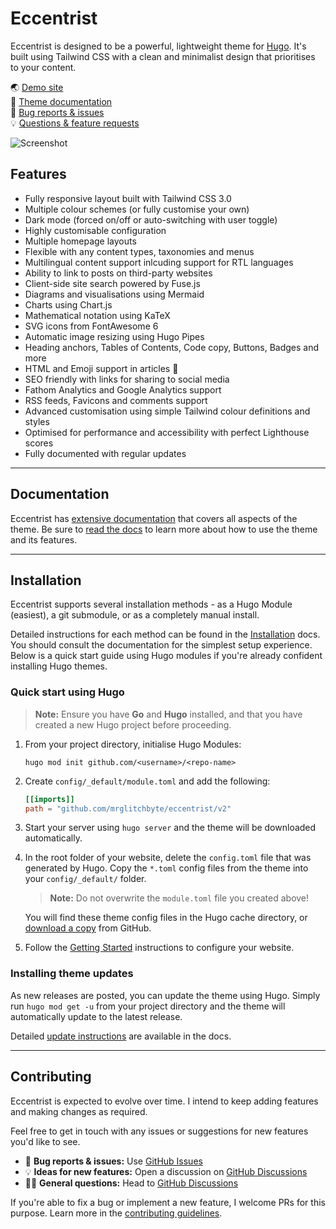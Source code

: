 # Eccentrist

Eccentrist is designed to be a powerful, lightweight theme for [Hugo](https://gohugo.io). It's built using Tailwind CSS with a clean and minimalist design that prioritises to your content.

🌏 [Demo site](https://mrglitchbyte.github.io/eccentrist/)  
📑 [Theme documentation](https://mrglitchbyte.github.io/eccentrist/docs/)  
🐛 [Bug reports & issues](https://github.com/mrglitchbyte/eccentrist/issues)  
💡 [Questions & feature requests](https://github.com/mrglitchbyte/eccentrist/discussions)

![Screenshot](https://raw.githubusercontent.com/mrglitchbyte/eccentrist/stable/images/screenshot.png)

## Features

-   Fully responsive layout built with Tailwind CSS 3.0
-   Multiple colour schemes (or fully customise your own)
-   Dark mode (forced on/off or auto-switching with user toggle)
-   Highly customisable configuration
-   Multiple homepage layouts
-   Flexible with any content types, taxonomies and menus
-   Multilingual content support inlcuding support for RTL languages
-   Ability to link to posts on third-party websites
-   Client-side site search powered by Fuse.js
-   Diagrams and visualisations using Mermaid
-   Charts using Chart.js
-   Mathematical notation using KaTeX
-   SVG icons from FontAwesome 6
-   Automatic image resizing using Hugo Pipes
-   Heading anchors, Tables of Contents, Code copy, Buttons, Badges and more
-   HTML and Emoji support in articles 🎉
-   SEO friendly with links for sharing to social media
-   Fathom Analytics and Google Analytics support
-   RSS feeds, Favicons and comments support
-   Advanced customisation using simple Tailwind colour definitions and styles
-   Optimised for performance and accessibility with perfect Lighthouse scores
-   Fully documented with regular updates

* * *

## Documentation

Eccentrist has [extensive documentation](https://mrglitchbyte.github.io/eccentrist/docs/) that covers all aspects of the theme. Be sure to [read the docs](https://mrglitchbyte.github.io/eccentrist/docs/) to learn more about how to use the theme and its features.

* * *

## Installation

Eccentrist supports several installation methods - as a Hugo Module (easiest), a git submodule, or as a completely manual install.

Detailed instructions for each method can be found in the [Installation](https://mrglitchbyte.github.io/eccentrist/docs/installation) docs. You should consult the documentation for the simplest setup experience. Below is a quick start guide using Hugo modules if you're already confident installing Hugo themes.

### Quick start using Hugo

> **Note:** Ensure you have **Go** and **Hugo** installed, and that you have created a new Hugo project before proceeding.

1.  From your project directory, initialise Hugo Modules:

    ```shell
    hugo mod init github.com/<username>/<repo-name>
    ```

2.  Create `config/_default/module.toml` and add the following:

    ```toml
    [[imports]]
    path = "github.com/mrglitchbyte/eccentrist/v2"
    ```

3.  Start your server using `hugo server` and the theme will be downloaded automatically.

4.  In the root folder of your website, delete the `config.toml` file that was generated by Hugo. Copy the `*.toml` config files from the theme into your `config/_default/` folder.

    > **Note:** Do not overwrite the `module.toml` file you created above!

    You will find these theme config files in the Hugo cache directory, or [download a copy](https://minhaskamal.github.io/DownGit/#/home?url=https://github.com/mrglitchbyte/eccentrist/tree/stable/config/_default) from GitHub.

5.  Follow the [Getting Started](https://mrglitchbyte.github.io/eccentrist/docs/getting-started/) instructions to configure your website.

### Installing theme updates

As new releases are posted, you can update the theme using Hugo. Simply run `hugo mod get -u` from your project directory and the theme will automatically update to the latest release.

Detailed [update instructions](https://mrglitchbyte.github.io/eccentrist/docs/installation/#installing-updates) are available in the docs.

* * *

## Contributing

Eccentrist is expected to evolve over time. I intend to keep adding features and making changes as required.

Feel free to get in touch with any issues or suggestions for new features you'd like to see.

-   🐛 **Bug reports & issues:** Use [GitHub Issues](https://github.com/mrglitchbyte/eccentrist/issues)
-   💡 **Ideas for new features:** Open a discussion on [GitHub Discussions](https://github.com/mrglitchbyte/eccentrist/discussions)
-   🙋‍♀️ **General questions:** Head to [GitHub Discussions](https://github.com/mrglitchbyte/eccentrist/discussions)

If you're able to fix a bug or implement a new feature, I welcome PRs for this purpose. Learn more in the [contributing guidelines](https://github.com/mrglitchbyte/eccentrist/blob/dev/CONTRIBUTING.md).
